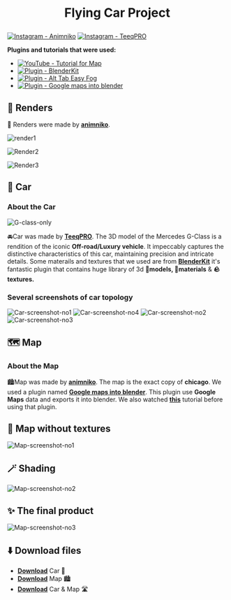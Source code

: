 # <p align="center">Flying Car Project</p>

[![Instagram - Animniko](https://img.shields.io/static/v1?label=Instagram&message=AnimNiko&color=ff69b4&logo=github)](https://www.instagram.com/animniko/)
[![Instagram - TeeqPRO](https://img.shields.io/static/v1?label=Instagram&message=TeeqPRO&color=blueviolet&logo=github)](https://www.instagram.com/teeqpro/)

**Plugins and tutorials that were used:**
-  [![YouTube - Tutorial for Map](https://img.shields.io/static/v1?label=YouTube&message=Tutorial+for+Map&color=red&logo=github)](https://www.youtube.com/watch?v=JC9IYCF-IAE)
-  [![Plugin - BlenderKit](https://img.shields.io/static/v1?label=Plugin&message=BlenderKit&color=green&logo=github)](https://www.blenderkit.com/get-blenderkit/)
-  [![Plugin - Alt Tab Easy Fog](https://img.shields.io/static/v1?label=Plugin&message=Alt+Tab+Easy+Fog&color=yellow&logo=github)](https://blendermarket.com/products/alt-tab-easy-fog)
-  [![Plugin - Google maps into blender](https://img.shields.io/static/v1?label=Plugin&message=Google+maps+into+blender&color=cyan&logo=github)](https://prochitecture.gumroad.com/l/blender-osm?layout=profile)

## 🎥 Renders

🎥 Renders were made by [**animniko**](https://www.instagram.com/animniko/).

![render1](https://github.com/N1KO7839/Latajace_auto/assets/140983640/696f744a-26ad-4528-9a09-b575cdda744f)

![Render2](https://github.com/N1KO7839/Latajace_auto/assets/140983640/2db033d9-a15b-4a8b-ab12-3c97a4a10618)

![Render3](https://github.com/N1KO7839/Latajace_auto/assets/140983640/b6bfd06d-e6f9-43d3-a3b0-4240b4e97572)

## 🚗 Car

### About the Car

![G-class-only](https://github.com/N1KO7839/Flying-car-project/assets/140983640/ea5546fe-6814-4f69-ba99-22f0f43bec78)

🚘Car was made by [**TeeqPRO**](https://www.instagram.com/teeqpro/). The 3D model of the Mercedes G-Class is a rendition of the iconic **Off-road/Luxury vehicle**. It impeccably captures the distinctive characteristics of this car, maintaining precision and intricate details. Some materails and textures that we used are from [**BlenderKit**](https://www.blenderkit.com/get-blenderkit/) it's fantastic plugin that contains huge library of 3d **🔨models, 🧶materials** & **🪨textures.**

### Several screenshots of car topology

![Car-screenshot-no1](https://github.com/N1KO7839/Latajace_auto/assets/140983640/e4ea513b-a191-4f58-90ef-7e906ec8c3ab)
![Car-screenshot-no4](https://github.com/N1KO7839/Latajace_auto/assets/140983640/640105e2-48ad-43b4-9463-45ded76e455e)
![Car-screenshot-no2](https://github.com/N1KO7839/Latajace_auto/assets/140983640/f58156f8-e73a-4a3a-8c57-ad3da1a04876)
![Car-screenshot-no3](https://github.com/N1KO7839/Latajace_auto/assets/140983640/325d78e7-fcac-4bcd-bc20-9cabfc6c5061)

## 🗺️ Map

### About the Map

🏙️Map was made by [**animniko**](https://www.instagram.com/animniko/). The map is the exact copy of **chicago**. We used a plugin named [**Google maps into blender**](https://prochitecture.gumroad.com/l/blender-osm?layout=profile). This plugin use **Google Maps** data and exports it into blender. We also watched [**this**](https://www.youtube.com/watch?v=JC9IYCF-IAE) tutorial before using that plugin.

## 🌇 Map without textures 

![Map-screenshot-no1](https://github.com/N1KO7839/Latajace_auto/assets/140983640/220cc0dd-2865-4c4f-85f9-484ad1102380)

## 🪄 Shading 

![Map-screenshot-no2](https://github.com/N1KO7839/Latajace_auto/assets/140983640/0efbd485-8d5d-407e-8fef-24253d0f4d7f)

## ✨ The final product

![Map-screenshot-no3](https://github.com/N1KO7839/Latajace_auto/assets/140983640/c30a2062-c2f1-41d6-be0b-2b271e020de6)

## ⬇️ Download files

- [**Download**](https://mega.nz/file/tv8UFajT#76BFh06UqcQ5jwYxgd8Cs7T8rIC1pKPWYUBn212G2C8) Car 🚗
- [**Download**](https://mega.nz/file/gylTFSBb#tosYZsMoezxVL6pDvMotZGJNobC1bFr2dfs8TsFJ8C8) Map 🏙️
- [**Download**](https://mega.nz/file/1uUlELzK#SvzEZtXozwcJpHu8oBlVyrKTLG9a0QMv0sYbkfYO93I) Car & Map 🛣️
